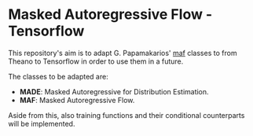 # Masked Autoregressive Flow - Tensorflow

This repository's aim is to adapt G. Papamakarios' [maf](https://github.com/gpapamak/maf/) classes to from Theano to Tensorflow in order to use them in a future.

The classes to be adapted are:
* __MADE__: Masked Autoregressive for Distribution Estimation.
* __MAF__: Masked Autoregressive Flow.

Aside from this, also training functions and their conditional counterparts will be implemented.
